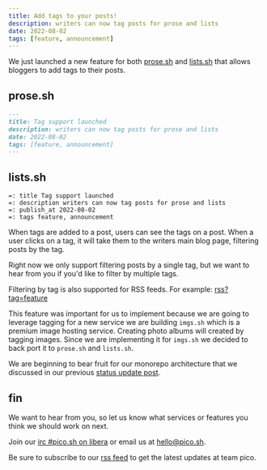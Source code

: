 ```yaml
---
title: Add tags to your posts!
description: writers can now tag posts for prose and lists
date: 2022-08-02
tags: [feature, announcement]
---
```


We just launched a new feature for both [prose.sh](https://prose.sh) and
[lists.sh](https://lists.sh) that allows bloggers to add tags to their posts.

## prose.sh

```md
---
title: Tag support launched
description: writers can now tag posts for prose and lists
date: 2022-08-02
tags: [feature, announcement]
---
```

## lists.sh

```
=: title Tag support launched
=: description writers can now tag posts for prose and lists
=: publish_at 2022-08-02
=: tags feature, announcement
```

When tags are added to a post, users can see the tags on a post. When a user
clicks on a tag, it will take them to the writers main blog page, filtering
posts by the tag.

Right now we only support filtering posts by a single tag, but we want to hear
from you if you'd like to filter by multiple tags.

Filtering by tag is also supported for RSS feeds. For example:
[rss?tag=feature](/rss?tag=feature)

This feature was important for us to implement because we are going to leverage
tagging for a new service we are building `imgs.sh` which is a premium image
hosting service. Creating photo albums will created by tagging images. Since we
are implementing it for `imgs.sh` we decided to back port it to `prose.sh` and
`lists.sh`.

We are beginning to bear fruit for our monorepo architecture that we discussed
in our previous [status update post](/status-update-2022-08-01).

## fin

We want to hear from you, so let us know what services or features you think we
should work on next.

Join our [irc #pico.sh on libera](irc://irc.libera.chat/#pico.sh) or email us at
[hello@pico.sh](mailto:hello@pico.sh).

Be sure to subscribe to our [rss feed](/rss) to get the latest updates at team
pico.
